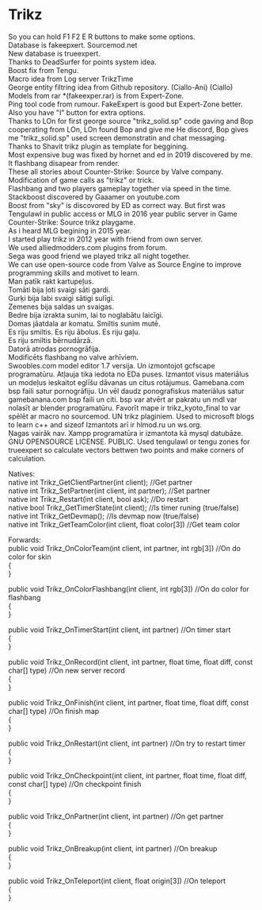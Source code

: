 # Trikz
So you can hold F1 F2 E R buttons to make some options.<br>
Database is fakeepxert. Sourcemod.net<br>
New database is trueexpert.<br>
Thanks to DeadSurfer for points system idea.<br>
Boost fix from Tengu.<br>
Macro idea from Log server TrikzTime<br>
George entity filtring idea from Github repository. (Ciallo-Ani) (Ciallo)<br>
Models from rar *(fakeexper.rar) is from Expert-Zone.<br>
Ping tool code from rumour. FakeExpert is good but Expert-Zone better.<br>
Also you have "I" button for extra options.<br>
Thanks to LOn for first george source "trikz_solid.sp" code gaving and Bop cooperating from LOn, LOn found Bop and give me He discord, Bop gives me "trikz_solid.sp" used screen demonstratin and chat messaging.<br>
Thanks to Shavit trikz plugin as template for beggining.<br>
Most expensive bug was fixed by hornet and ed in 2019 discovered by me. It flashbang disapear from render.<br>
These all stories about Counter-Strike: Source by Valve company.<br>
Modification of game calls as "trikz" or trick.<br>
Flashbang and two players gameplay together via speed in the time.<br>
Stackboost discovered by Gaaamer on youtube.com<br>
Boost from "sky" is discovored by ED as correct way. But first was Tengulawl in public access or MLG in 2016 year public server in Game Counter-Strike: Source trikz playgame.<br>
As i heard MLG begining in 2015 year.<br>
I started play trikz in 2012 year with friend from own server.<br>
We used alliedmodders.com plugins from forum.<br>
Sega was good friend we played trikz all night together.<br>
We can use open-source code from Valve as Source Engine to improve programming skills and motivet to learn.<br>
Man patīk rakt kartupeļus.<br>
Tomāti bija ļoti svaigi sāti gardi.<br>
Gurķi bija labi svaigi sātigi sulīgi.<br>
Zemenes bija saldas un svaigas.<br>
Bedre bija izrakta sunim, lai to noglabātu laicīgi.<br>
Domas jāatdala ar komatu. Smiltis sunim mutē.<br>
Es riju smiltis. Es riju ābolus. Es riju gaļu.<br>
Es riju smiltis bērnudārzā.<br>
Datorā atrodas pornogrāfija.<br>
Modificēts flashbang no valve arhīviem.<br>
Swoobles.com model editor 1.7 versija. Un izmontojot gcfscape programatūru. Atļauja tika iedota no EDa puses. Izmantot visus materiālus un modeļus ieskaitot eglīšu dāvanas un citus rotājumus. Gamebana.com bsp faili satur pornogrāfiju. Un vēl daudz ponografiskus materiālus satur gamebanana.com bsp faili un citi. bsp var atvērt ar pakratu un mdl var nolasīt ar blender programatūru. Favorīt mape ir trikz_kyoto_final to var spēlēt ar macro no sourcemod. UN trikz plaginiem. Used to microsoft blogs to learn c++ and sizeof
Izmantots arī ir hlmod.ru un ws.org.<br>
Ņagas vairāk nav. Xampp programatūra ir izmantota kā mysql datubāze.<br>
GNU OPENSOURCE LICENSE. PUBLIC. Used tengulawl or tengu zones for trueexpert so calculate vectors bettwen two points and make corners of calculation.<br>

Natives:<br>
native int Trikz_GetClientPartner(int client); //Get partner<br>
native int Trikz_SetPartner(int client, int partner); //Set partner<br>
native int Trikz_Restart(int client, bool ask); //Do restart<br>
native bool Trikz_GetTimerState(int client); //Is timer runing (true/false)<br>
native int Trikz_GetDevmap(); //Is devmap now (true/false)<br>
native int Trikz_GetTeamColor(int client, float color[3]) //Get team color<br>

Forwards:<br>
public void Trikz_OnColorTeam(int client, int partner, int rgb[3]) //On do color for skin<br>
{
<br>
}

public void Trikz_OnColorFlashbang(int client, int rgb[3]) //On do color for flashbang<br>
{
<br>
}

public void Trikz_OnTimerStart(int client, int partner) //On timer start<br>
{
<br>
}

public void Trikz_OnRecord(int client, int partner, float time, float diff, const char[] type) //On new server record<br>
{
<br>
}

public void Trikz_OnFinish(int client, int partner, float time, float diff, const char[] type) //On finish map<br>
{
<br>
}

public void Trikz_OnRestart(int client, int partner) //On try to restart timer<br>
{
<br>
}

public void Trikz_OnCheckpoint(int client, int partner, float time, float diff, const char[] type) //On checkpoint finish<br>
{
<br>
}

public void Trikz_OnPartner(int client, int partner) //On get partner<br>
{
<br>
}

public void Trikz_OnBreakup(int client, int partner) //On breakup<br>
{
<br>
}

public void Trikz_OnTeleport(int client, float origin[3]) //On teleport<br>
{
<br>
}
